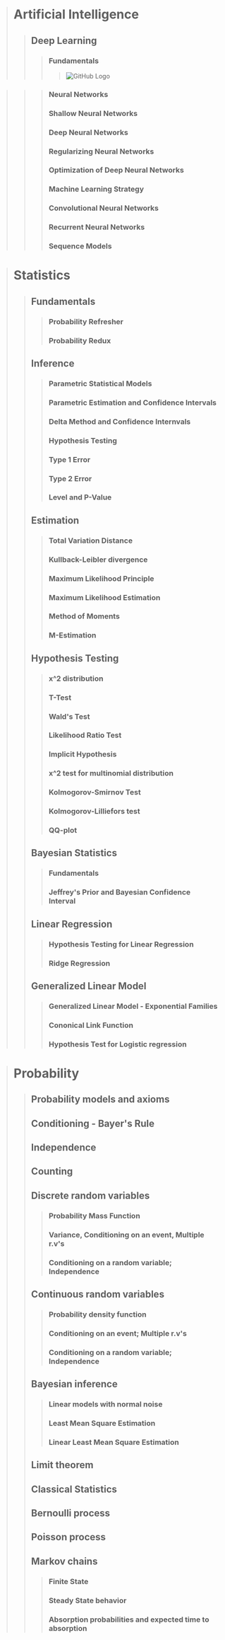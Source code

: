 > # Artificial Intelligence
>> ## Deep Learning
>>> ### Fundamentals
>>>> ![GitHub Logo](https://github.com/mlaai/Deep-Learning/blob/master/Deeplearning-LogisticRegression-NeuralNetwork.png)

>>> ### Neural Networks
>>> ### Shallow Neural Networks
>>> ### Deep Neural Networks
>>> ### Regularizing Neural Networks
>>> ### Optimization of Deep Neural Networks
>>> ### Machine Learning Strategy
>>> ### Convolutional Neural Networks
>>> ### Recurrent Neural Networks
>>> ### Sequence Models

> # Statistics
>> ## Fundamentals
>>> ### Probability Refresher
>>> ### Probability Redux
>> ## Inference
>>> ### Parametric Statistical Models
>>> ### Parametric Estimation and Confidence Intervals
>>> ### Delta Method and Confidence Internvals
>>> ### Hypothesis Testing
>>> ### Type 1 Error
>>> ### Type 2 Error
>>> ### Level and P-Value
>> ## Estimation
>>> ### Total Variation Distance
>>> ### Kullback-Leibler divergence
>>> ### Maximum Likelihood Principle
>>> ### Maximum Likelihood Estimation
>>> ### Method of Moments
>>> ### M-Estimation
>> ## Hypothesis Testing
>>> ### x^2 distribution
>>> ### T-Test
>>> ### Wald's Test 
>>> ### Likelihood Ratio Test 
>>> ### Implicit Hypothesis
>>> ### x^2 test for multinomial distribution
>>> ### Kolmogorov-Smirnov Test 
>>> ### Kolmogorov-Lilliefors test 
>>> ### QQ-plot 
>> ## Bayesian Statistics
>>> ### Fundamentals
>>> ### Jeffrey's Prior and Bayesian Confidence Interval
>> ## Linear Regression
>>> ### Hypothesis Testing for Linear Regression
>>> ### Ridge Regression
>> ## Generalized Linear Model
>>> ### Generalized Linear Model - Exponential Families
>>> ### Cononical Link Function
>>> ### Hypothesis Test for Logistic regression

> # Probability
>> ## Probability models and axioms
>> ## Conditioning - Bayer's Rule
>> ## Independence
>> ## Counting
>> ## Discrete random variables
>>> ### Probability Mass Function
>>> ### Variance, Conditioning on an event, Multiple r.v's
>>> ### Conditioning on a random variable; Independence
>> ## Continuous random variables
>>> ### Probability density function
>>> ### Conditioning on an event; Multiple r.v's
>>> ### Conditioning on a random variable; Independence
>> ## Bayesian inference
>>> ### Linear models with normal noise
>>> ### Least Mean Square Estimation
>>> ### Linear Least Mean Square Estimation
>> ## Limit theorem
>> ## Classical Statistics
>> ## Bernoulli process
>> ## Poisson process
>> ## Markov chains
>>> ### Finite State
>>> ### Steady State behavior
>>> ### Absorption probabilities and expected time to absorption
